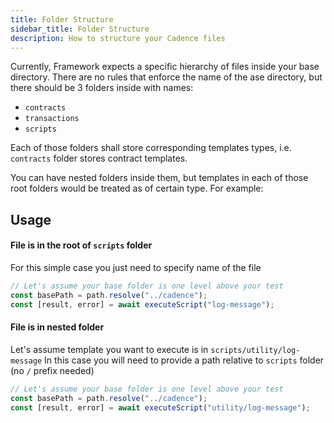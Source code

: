 ```yaml
---
title: Folder Structure
sidebar_title: Folder Structure
description: How to structure your Cadence files
---
```


Currently, Framework expects a specific hierarchy of files inside your base directory.
There are no rules that enforce the name of the ase directory, but there should be 3 folders inside with names:

- `contracts`
- `transactions`
- `scripts`

Each of those folders shall store corresponding templates types, i.e. `contracts` folder stores contract templates.

You can have nested folders inside them, but templates in each of those root folders would be treated as of certain
type. For example:

## Usage

#### File is in the root of `scripts` folder

For this simple case you just need to specify name of the file

```javascript
// Let's assume your base folder is one level above your test
const basePath = path.resolve("../cadence");
const [result, error] = await executeScript("log-message");
```

#### File is in nested folder

Let's assume template you want to execute is in `scripts/utility/log-message`
In this case you will need to provide a path relative to `scripts` folder (no `/` prefix needed)

```javascript
// Let's assume your base folder is one level above your test
const basePath = path.resolve("../cadence");
const [result, error] = await executeScript("utility/log-message");
```
